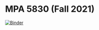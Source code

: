 # MPA 5830 (Fall 2021)

[![Binder](https://mybinder.org/badge_logo.svg)](https://mybinder.org/v2/gh/aniruhil/mpa5830-fa21/HEAD)

